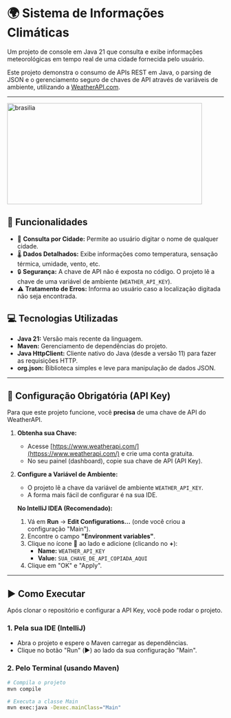 # 🌍 Sistema de Informações Climáticas

Um projeto de console em Java 21 que consulta e exibe informações meteorológicas em tempo real de uma cidade fornecida pelo usuário.

Este projeto demonstra o consumo de APIs REST em Java, o parsing de JSON e o gerenciamento seguro de chaves de API através de variáveis de ambiente, utilizando a [WeatherAPI.com](httpss://www.weatherapi.com/).

---
<img width="453" height="235" alt="brasilia" src="https://github.com/user-attachments/assets/61cd141b-476a-489b-ab98-defbb82bf7c9" />


## 🚀 Funcionalidades

* 📍 **Consulta por Cidade:** Permite ao usuário digitar o nome de qualquer cidade.
* 🌡️ **Dados Detalhados:** Exibe informações como temperatura, sensação térmica, umidade, vento, etc.
* 🔒 **Segurança:** A chave de API não é exposta no código. O projeto lê a chave de uma variável de ambiente (`WEATHER_API_KEY`).
* ⚠️ **Tratamento de Erros:** Informa ao usuário caso a localização digitada não seja encontrada.

## 💻 Tecnologias Utilizadas

* **Java 21:** Versão mais recente da linguagem.
* **Maven:** Gerenciamento de dependências do projeto.
* **Java HttpClient:** Cliente nativo do Java (desde a versão 11) para fazer as requisições HTTP.
* **org.json:** Biblioteca simples e leve para manipulação de dados JSON.

---

## 🔑 Configuração Obrigatória (API Key)

Para que este projeto funcione, você **precisa** de uma chave de API do WeatherAPI.

1.  **Obtenha sua Chave:**
    * Acesse [https://www.weatherapi.com/](httpss://www.weatherapi.com/) e crie uma conta gratuita.
    * No seu painel (dashboard), copie sua chave de API (API Key).

2.  **Configure a Variável de Ambiente:**
    * O projeto lê a chave da variável de ambiente `WEATHER_API_KEY`.
    * A forma mais fácil de configurar é na sua IDE.

    **No IntelliJ IDEA (Recomendado):**
    1.  Vá em **Run** → **Edit Configurations...** (onde você criou a configuração "Main").
    2.  Encontre o campo **"Environment variables"**.
    3.  Clique no ícone 📑 ao lado e adicione (clicando no **+**):
        * **Name:** `WEATHER_API_KEY`
        * **Value:** `SUA_CHAVE_DE_API_COPIADA_AQUI`
    4.  Clique em "OK" e "Apply".

---

## ▶️ Como Executar

Após clonar o repositório e configurar a API Key, você pode rodar o projeto.

### 1. Pela sua IDE (IntelliJ)
* Abra o projeto e espere o Maven carregar as dependências.
* Clique no botão "Run" (▶️) ao lado da sua configuração "Main".

### 2. Pelo Terminal (usando Maven)

```bash
# Compila o projeto
mvn compile

# Executa a classe Main
mvn exec:java -Dexec.mainClass="Main"
